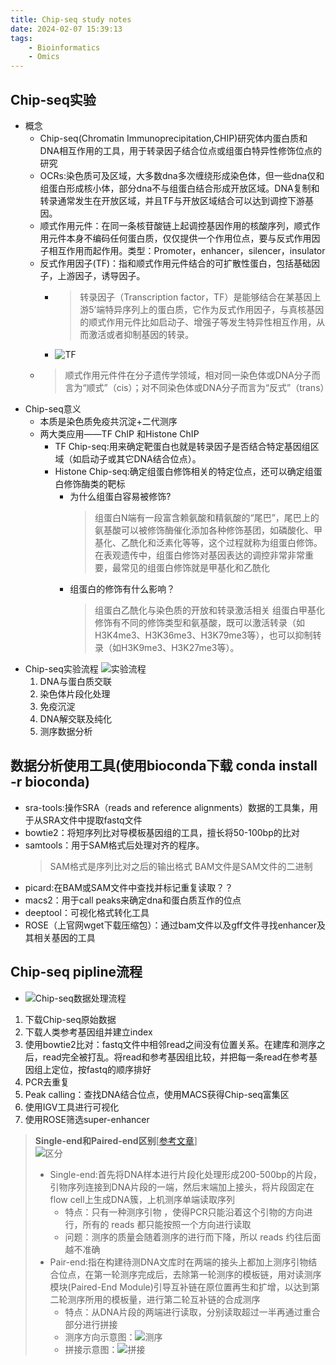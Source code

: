 ```yaml
---
title: Chip-seq study notes
date: 2024-02-07 15:39:13
tags: 
    - Bioinformatics
    - Omics
---
```



## Chip-seq实验

+ 概念
    + Chip-seq(Chromatin Immunoprecipitation,CHIP)研究体内蛋白质和DNA相互作用的工具，用于转录因子结合位点或组蛋白特异性修饰位点的研究 
    + OCRs:染色质可及区域，大多数dna多次缠绕形成染色体，但一些dna仅和组蛋白形成核小体，部分dna不与组蛋白结合形成开放区域。DNA复制和转录通常发生在开放区域，并且TF与开放区域结合可以达到调控下游基因。
    + 顺式作用元件：在同一条核苷酸链上起调控基因作用的核酸序列，顺式作用元件本身不编码任何蛋白质，仅仅提供一个作用位点，要与反式作用因子相互作用而起作用。类型：Promoter，enhancer，silencer，insulator
    + 反式作用因子(TF)：指和顺式作用元件结合的可扩散性蛋白，包括基础因子，上游因子，诱导因子。
        + > 转录因子（Transcription factor，TF）是能够结合在某基因上游5’端特异序列上的蛋白质，它作为反式作用因子，与真核基因的顺式作用元件比如启动子、增强子等发生特异性相互作用，从而激活或者抑制基因的转录。
        + ![TF](image-5.png)
    + > 顺式作用元件件在分子遗传学领域，相对同一染色体或DNA分子而言为“顺式”（cis）；对不同染色体或DNA分子而言为“反式”（trans）
+ Chip-seq意义
    + 本质是染色质免疫共沉淀+二代测序
    + 两大类应用——TF ChIP 和Histone ChIP
        + TF Chip-seq:用来确定靶蛋白也就是转录因子是否结合特定基因组区域（如启动子或其它DNA结合位点）。
        + Histone Chip-seq:确定组蛋白修饰相关的特定位点，还可以确定组蛋白修饰酶类的靶标
            + 为什么组蛋白容易被修饰?
                > 组蛋白N端有一段富含赖氨酸和精氨酸的“尾巴”，尾巴上的氨基酸可以被修饰酶催化添加各种修饰基团，如磷酸化、甲基化、乙酰化和泛素化等等，这个过程就称为组蛋白修饰。在表观遗传中，组蛋白修饰对基因表达的调控非常非常重要，最常见的组蛋白修饰就是甲基化和乙酰化
            + 组蛋白的修饰有什么影响？
                > 组蛋白乙酰化与染色质的开放和转录激活相关
                > 组蛋白甲基化修饰有不同的修饰类型和氨基酸，既可以激活转录（如H3K4me3、H3K36me3、H3K79me3等），也可以抑制转录（如H3K9me3、H3K27me3等）。
+ Chip-seq实验流程
    ![实验流程](image-4.png)
    1. DNA与蛋白质交联
    2. 染色体片段化处理
    3. 免疫沉淀
    4. DNA解交联及纯化
    5. 测序数据分析

## 数据分析使用工具(使用bioconda下载 conda install -r bioconda)
+ sra-tools:操作SRA（reads and reference alignments）数据的工具集，用于从SRA文件中提取fastq文件
+ bowtie2：将短序列比对导模板基因组的工具，擅长将50-100bp的比对
+ samtools：用于SAM格式后处理对齐的程序。
    > SAM格式是序列比对之后的输出格式
    > BAM文件是SAM文件的二进制
+ picard:在BAM或SAM文件中查找并标记重复读取？？
+ macs2：用于call peaks来确定dna和蛋白质互作的位点
+ deeptool：可视化格式转化工具
+ ROSE（上官网wget下载压缩包）：通过bam文件以及gff文件寻找enhancer及其相关基因的工具

## Chip-seq pipline流程

+ ![Chip-seq数据处理流程](image-3.png)
1. 下载Chip-seq原始数据
2. 下载人类参考基因组并建立index
3. 使用bowtie2比对：fastq文件中相邻read之间没有位置关系。在建库和测序之后，read完全被打乱。将read和参考基因组比较，并把每一条read在参考基因组上定位，按fastq的顺序排好
4. PCR去重复
5. Peak calling：查找DNA结合位点，使用MACS获得Chip-seq富集区
6. 使用IGV工具进行可视化
7. 使用ROSE筛选super-enhancer

> __Single-end和Paired-end区别__[[参考文章](https://zhuanlan.zhihu.com/p/61963366#:~:text=%E6%B5%8B%E5%BA%8F%E6%9C%80%E7%AE%80%E5%8D%95%E7%9A%84%E5%8A%9E%E6%B3%95%E6%98%AF%E5%8D%95%E7%AB%AF%E6%B5%8B%E5%BA%8F%EF%BC%8C%E5%8D%95%E7%AB%AF%E6%B5%8B%E5%BA%8F%E9%A1%BE%E5%90%8D%E6%80%9D%E4%B9%89%EF%BC%8C%E5%8F%AA%E6%9C%89%E4%B8%80%E7%A7%8D%E6%B5%8B%E5%BA%8F%E5%BC%95%E7%89%A9%20%EF%BC%8C%E4%BD%BF%E5%BE%97PCR%E5%8F%AA%E8%83%BD%E6%B2%BF%E7%9D%80%E8%BF%99%E4%B8%AA%E5%BC%95%E7%89%A9%E7%9A%84%E6%96%B9%E5%90%91%E8%BF%9B%E8%A1%8C%EF%BC%8C%E6%89%80%E6%9C%89%E7%9A%84%20reads%20%E9%83%BD%E5%8F%AA%E8%83%BD%E6%8C%89%E7%85%A7%E4%B8%80%E4%B8%AA%E6%96%B9%E5%90%91%E8%BF%9B%E8%A1%8C%E8%AF%BB%E5%8F%96%E3%80%82%20%E4%BD%86%E6%98%AF%E8%BF%99%E5%B8%A6%E6%9D%A5%E4%BA%86%E4%B8%80%E4%BA%9B%E9%97%AE%E9%A2%98%EF%BC%8C%E4%BB%A5%20illumina%20%E4%B8%BA%E4%BE%8B%EF%BC%8C%E6%B5%8B%E5%BA%8F%E7%9A%84%E8%B4%A8%E9%87%8F%E4%BC%9A%E9%9A%8F%E7%9D%80%E6%B5%8B%E5%BA%8F%E7%9A%84%E8%BF%9B%E8%A1%8C%E8%80%8C%E4%B8%8B%E9%99%8D%EF%BC%8C%E6%89%80%E4%BB%A5%20reads,%E7%BA%A6%E5%BE%80%E5%90%8E%E9%9D%A2%E8%B6%8A%E4%B8%8D%E5%87%86%E7%A1%AE%EF%BC%9B%E7%A0%94%E7%A9%B6%E8%80%85%E4%BB%AC%E6%83%B3%E5%87%BA%E6%9D%A5%E7%9A%84%E8%A7%A3%E5%86%B3%E5%8A%9E%E6%B3%95%E5%B0%B1%E6%98%AF%E5%8F%8C%E7%AB%AF%E6%B5%8B%E5%BA%8F%EF%BC%8C%E5%AF%B9%E4%B8%80%E4%B8%AA%E9%95%BF%E4%B8%BA%20500%20bp%20%E7%9A%84%E5%BA%8F%E5%88%97%EF%BC%8C%E5%8D%95%E7%AB%AF%E6%B5%8B%E5%BA%8F%E4%B8%8B%E6%B8%B8%E8%B4%A8%E9%87%8F%E4%BC%9A%E5%BE%88%E5%B7%AE%EF%BC%8C%E4%BD%86%E6%98%AF%E4%BB%8E%E4%B8%A4%E4%B8%AA%E6%96%B9%E5%90%91%E4%B8%8A%E5%88%86%E5%88%AB%E6%B5%8B%20250%20bp-300%20bp%20%E7%84%B6%E5%90%8E%E5%86%8D%E6%8B%BC%E6%8E%A5%E8%B5%B7%E6%9D%A5%EF%BC%8C%E5%B0%B1%E5%8F%AF%E4%BB%A5%E5%A4%A7%E5%A4%A7%E6%8F%90%E9%AB%98%E6%B5%8B%E5%BA%8F%E7%9A%84%E5%87%86%E7%A1%AE%E7%8E%87%E4%BA%86%E3%80%82)]  
![区分](image-6.png)
> + Single-end:首先将DNA样本进行片段化处理形成200-500bp的片段，引物序列连接到DNA片段的一端，然后末端加上接头，将片段固定在flow cell上生成DNA簇，上机测序单端读取序列
>   + 特点：只有一种测序引物 ，使得PCR只能沿着这个引物的方向进行，所有的 reads 都只能按照一个方向进行读取
>   + 问题：测序的质量会随着测序的进行而下降，所以 reads 约往后面越不准确
> + Pair-end:指在构建待测DNA文库时在两端的接头上都加上测序引物结合位点，在第一轮测序完成后，去除第一轮测序的模板链，用对读测序模块(Paired-End Module)引导互补链在原位置再生和扩增，以达到第二轮测序所用的模板量，进行第二轮互补链的合成测序
>   + 特点：从DNA片段的两端进行读取，分别读取超过一半再通过重合部分进行拼接
>   + 测序方向示意图：![测序](image-7.png)
>   + 拼接示意图：![拼接](image-8.png)